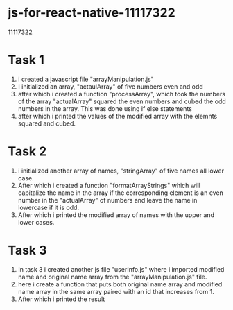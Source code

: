 # js-for-react-native-11117322
11117322

# Task 1
1. i created a javascript file "arrayManipulation.js"
2. I initialized an array, "actaulArray" of five numbers even and odd
3. after which i created a function "processArray", which took the numbers of the array "actualArray"
squared the even numbers and  cubed the odd numbers in the array.
This was done using if else statements
4. after which i printed the values of the modified array with the elemnts squared and cubed.

# Task 2
1. i initialized another array of names, "stringArray" of five names all lower case.
2. After which i  created a function "formatArrayStrings" which will capitalize the name in the array if the corresponding element is an even number in the "actualArray" of numbers and leave the name in lowercase if it is odd.
3. After which i printed the modified array of names with the upper and lower cases.

# Task 3
1. In task 3 i created another js file "userInfo.js" where i imported modified name and original name
 array from the "arrayManipulation.js" file.
2. here i create a function that  puts both original name array and modified name array in the same array paired with an id that increases from 1.
3. After which i printed the result 
